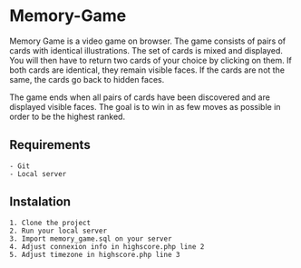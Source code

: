 # Memory-Game

Memory Game is a video game on browser. The game consists of pairs of cards with identical illustrations. The set of cards is mixed and displayed. You will then have to return two cards of your choice by clicking on them. If both cards are identical, they remain visible faces. If the cards are not the same, the cards go back to hidden faces.

The game ends when all pairs of cards have been discovered and are displayed visible faces. The goal is to win in as few moves as possible in order to be the highest ranked.

## Requirements
    - Git
    - Local server

## Instalation
    1. Clone the project
    2. Run your local server
    3. Import memory_game.sql on your server
    4. Adjust connexion info in highscore.php line 2
    5. Adjust timezone in highscore.php line 3

